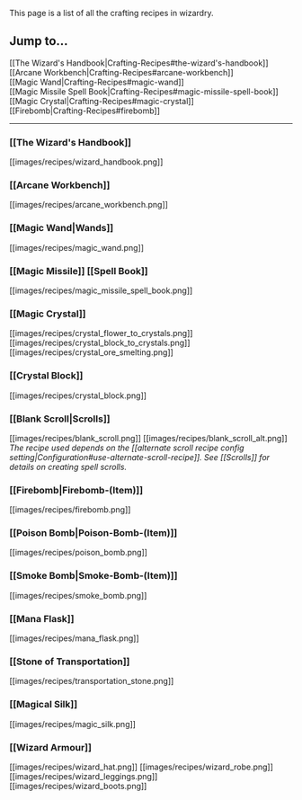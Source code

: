 This page is a list of all the crafting recipes in wizardry.

## Jump to...
[[The Wizard's Handbook|Crafting-Recipes#the-wizard's-handbook]]  
[[Arcane Workbench|Crafting-Recipes#arcane-workbench]]  
[[Magic Wand|Crafting-Recipes#magic-wand]]  
[[Magic Missile Spell Book|Crafting-Recipes#magic-missile-spell-book]]  
[[Magic Crystal|Crafting-Recipes#magic-crystal]]  
[[Firebomb|Crafting-Recipes#firebomb]]  

---

### [[The Wizard's Handbook]]
[[images/recipes/wizard_handbook.png]]

### [[Arcane Workbench]]
[[images/recipes/arcane_workbench.png]]

### [[Magic Wand|Wands]]
[[images/recipes/magic_wand.png]]

### [[Magic Missile]] [[Spell Book]]
[[images/recipes/magic_missile_spell_book.png]]

### [[Magic Crystal]]
[[images/recipes/crystal_flower_to_crystals.png]] [[images/recipes/crystal_block_to_crystals.png]] [[images/recipes/crystal_ore_smelting.png]]

### [[Crystal Block]]
[[images/recipes/crystal_block.png]]

### [[Blank Scroll|Scrolls]]
[[images/recipes/blank_scroll.png]] [[images/recipes/blank_scroll_alt.png]]  
_The recipe used depends on the [[alternate scroll recipe config setting|Configuration#use-alternate-scroll-recipe]]. See [[Scrolls]] for details on creating spell scrolls._

### [[Firebomb|Firebomb-(Item)]]
[[images/recipes/firebomb.png]]

### [[Poison Bomb|Poison-Bomb-(Item)]]
[[images/recipes/poison_bomb.png]]

### [[Smoke Bomb|Smoke-Bomb-(Item)]]
[[images/recipes/smoke_bomb.png]]

### [[Mana Flask]]
[[images/recipes/mana_flask.png]]

### [[Stone of Transportation]]
[[images/recipes/transportation_stone.png]]

### [[Magical Silk]]
[[images/recipes/magic_silk.png]]

### [[Wizard Armour]]
[[images/recipes/wizard_hat.png]] [[images/recipes/wizard_robe.png]] [[images/recipes/wizard_leggings.png]] [[images/recipes/wizard_boots.png]]
